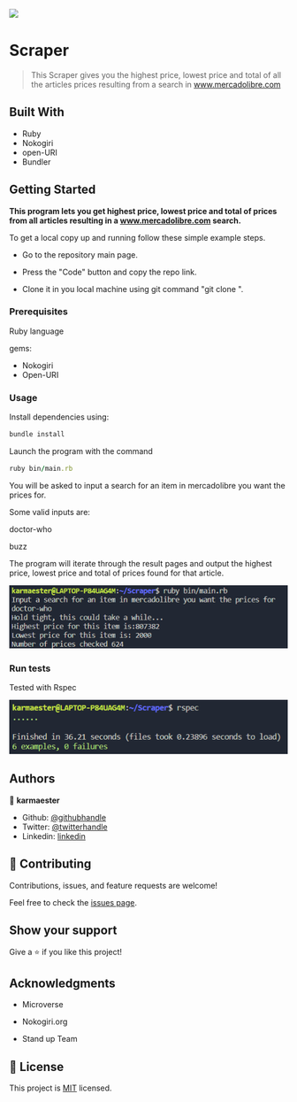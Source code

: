 ![](https://img.shields.io/badge/Microverse-blueviolet)

# Scraper

> This Scraper gives you the highest price, lowest price and total of all the articles prices resulting from a search in www.mercadolibre.com

## Built With

- Ruby
- Nokogiri
- open-URI
- Bundler

## Getting Started

**This program lets you get highest price, lowest price and total of prices from all articles resulting in a www.mercadolibre.com search.**


To get a local copy up and running follow these simple example steps.

- Go to the repository main page.

- Press the "Code" button and copy the repo link.

- Clone it in you local machine using git command "git clone <link>".

### Prerequisites

Ruby language

gems:

- Nokogiri
- Open-URI

### Usage

Install dependencies using:

```ruby
bundle install
```

Launch the program with the command

```ruby
ruby bin/main.rb 
```

You will be asked to input a search for an item in mercadolibre you want the prices for.

Some valid inputs are:

 doctor-who
 
 buzz

The program will iterate through the result pages and output the highest price, lowest price and total of prices found for that article.

![screenshot](./images/run1.png)


### Run tests

Tested with Rspec

![screenshot](./images/test.png)


## Authors

👤 **karmaester**

- Github: [@githubhandle](https://github.com/karmaester)
- Twitter: [@twitterhandle](https://twitter.com/karmaendlich)
- Linkedin: [linkedin](https://www.linkedin.com/in/khristian-rojas/)

## 🤝 Contributing

Contributions, issues, and feature requests are welcome!

Feel free to check the [issues page](https://github.com/karmaester/Scraper/issues).

## Show your support

Give a ⭐️ if you like this project!

## Acknowledgments

 - Microverse

 - Nokogiri.org
 
 - Stand up Team

## 📝 License

This project is [MIT](https://github.com/karmaester/Scraper/blob/development/LICENSE) licensed.
